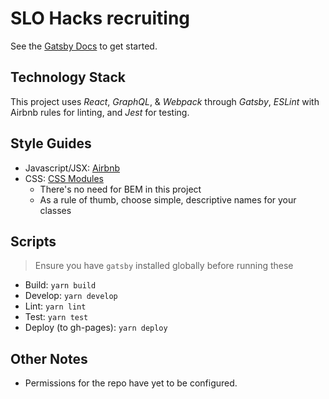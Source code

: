 # SLO Hacks recruiting
See the [Gatsby Docs](https://www.gatsbyjs.org/docs/) to get started.

## Technology Stack
This project uses _React_, _GraphQL_, & _Webpack_ through _Gatsby_, _ESLint_ with Airbnb rules for linting, and _Jest_ for testing.

## Style Guides
* Javascript/JSX: [Airbnb](https://github.com/airbnb/javascript)
* CSS: [CSS Modules](https://github.com/css-modules/css-modules)
  * There's no need for BEM in this project
  * As a rule of thumb, choose simple, descriptive names for your classes

## Scripts
> Ensure you have `gatsby` installed globally before running these
* Build: `yarn build`
* Develop: `yarn develop`
* Lint: `yarn lint`
* Test: `yarn test`
* Deploy (to gh-pages): `yarn deploy`

## Other Notes
* Permissions for the repo have yet to be configured.
